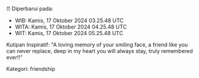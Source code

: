 ⏰ Diperbarui pada:
- WIB: Kamis, 17 Oktober 2024 03.25.48 UTC
- WITA: Kamis, 17 Oktober 2024 04.25.48 UTC
- WIT: Kamis, 17 Oktober 2024 05.25.48 UTC

Kutipan Inspiratif:
"A loving memory of your smiling face, a friend like you can never replace, deep in my heart you will always stay, truly remembered ever!!"


Kategori: friendship

